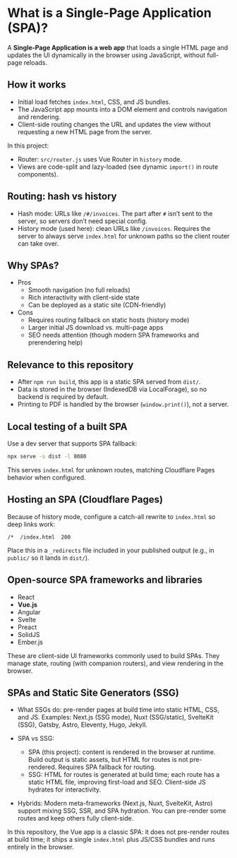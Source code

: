 # What is a Single-Page Application (SPA)?

A **Single-Page Application is a web app** that loads a single HTML page and updates the UI dynamically in the browser using JavaScript, without full-page reloads.

## How it works

- Initial load fetches `index.html`, CSS, and JS bundles.
- The JavaScript app mounts into a DOM element and controls navigation and rendering.
- Client-side routing changes the URL and updates the view without requesting a new HTML page from the server.

In this project:
- Router: `src/router.js` uses Vue Router in `history` mode.
- Views are code-split and lazy-loaded (see dynamic `import()` in route components).

## Routing: hash vs history

- Hash mode: URLs like `/#/invoices`. The part after `#` isn’t sent to the server, so servers don’t need special config.
- History mode (used here): clean URLs like `/invoices`. Requires the server to always serve `index.html` for unknown paths so the client router can take over.

## Why SPAs?

- Pros
  - Smooth navigation (no full reloads)
  - Rich interactivity with client-side state
  - Can be deployed as a static site (CDN-friendly)
- Cons
  - Requires routing fallback on static hosts (history mode)
  - Larger initial JS download vs. multi-page apps
  - SEO needs attention (though modern SPA frameworks and prerendering help)

## Relevance to this repository

- After `npm run build`, this app is a static SPA served from `dist/`.
- Data is stored in the browser (IndexedDB via LocalForage), so no backend is required by default.
- Printing to PDF is handled by the browser (`window.print()`), not a server.

## Local testing of a built SPA

Use a dev server that supports SPA fallback:
```bash
npx serve -s dist -l 8080
```
This serves `index.html` for unknown routes, matching Cloudflare Pages behavior when configured.

## Hosting an SPA (Cloudflare Pages)

Because of history mode, configure a catch-all rewrite to `index.html` so deep links work:
```
/*  /index.html  200
```
Place this in a `_redirects` file included in your published output (e.g., in `public/` so it lands in `dist/`).

## Open-source SPA frameworks and libraries

- React
- **Vue.js**
- Angular
- Svelte
- Preact
- SolidJS
- Ember.js

These are client-side UI frameworks commonly used to build SPAs. They manage state, routing (with companion routers), and view rendering in the browser.

## SPAs and Static Site Generators (SSG)

- What SSGs do: pre-render pages at build time into static HTML, CSS, and JS. Examples: Next.js (SSG mode), Nuxt (SSG/static), SvelteKit (SSG), Gatsby, Astro, Eleventy, Hugo, Jekyll.

- SPA vs SSG:
  - SPA (this project): content is rendered in the browser at runtime. Build output is static assets, but HTML for routes is not pre-rendered. Requires SPA fallback for routing.
  - SSG: HTML for routes is generated at build time; each route has a static HTML file, improving first-load and SEO. Client-side JS hydrates for interactivity.

- Hybrids: Modern meta-frameworks (Next.js, Nuxt, SvelteKit, Astro) support mixing SSG, SSR, and SPA hydration. You can pre-render some routes and keep others fully client-side.

In this repository, the Vue app is a classic SPA: it does not pre-render routes at build time; it ships a single `index.html` plus JS/CSS bundles and runs entirely in the browser.
